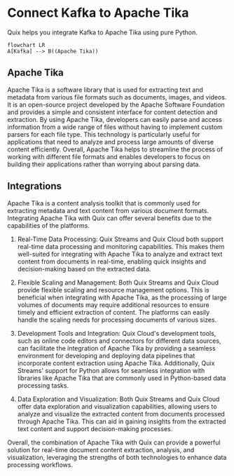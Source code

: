 # Connect Kafka to Apache Tika

Quix helps you integrate Kafka to Apache Tika using pure Python.

```mermaid
flowchart LR
A[Kafka] --> B((Apache Tika))
```

## Apache Tika

Apache Tika is a software library that is used for extracting text and metadata from various file formats such as documents, images, and videos. It is an open-source project developed by the Apache Software Foundation and provides a simple and consistent interface for content detection and extraction. By using Apache Tika, developers can easily parse and access information from a wide range of files without having to implement custom parsers for each file type. This technology is particularly useful for applications that need to analyze and process large amounts of diverse content efficiently. Overall, Apache Tika helps to streamline the process of working with different file formats and enables developers to focus on building their applications rather than worrying about parsing data.

## Integrations

Apache Tika is a content analysis toolkit that is commonly used for extracting metadata and text content from various document formats. Integrating Apache Tika with Quix can offer several benefits due to the capabilities of the platforms.

1. Real-Time Data Processing: Quix Streams and Quix Cloud both support real-time data processing and monitoring capabilities. This makes them well-suited for integrating with Apache Tika to analyze and extract text content from documents in real-time, enabling quick insights and decision-making based on the extracted data.

2. Flexible Scaling and Management: Both Quix Streams and Quix Cloud provide flexible scaling and resource management options. This is beneficial when integrating with Apache Tika, as the processing of large volumes of documents may require additional resources to ensure timely and efficient extraction of content. The platforms can easily handle the scaling needs for processing documents of various sizes.

3. Development Tools and Integration: Quix Cloud's development tools, such as online code editors and connectors for different data sources, can facilitate the integration of Apache Tika by providing a seamless environment for developing and deploying data pipelines that incorporate content extraction using Apache Tika. Additionally, Quix Streams' support for Python allows for seamless integration with libraries like Apache Tika that are commonly used in Python-based data processing tasks.

4. Data Exploration and Visualization: Both Quix Streams and Quix Cloud offer data exploration and visualization capabilities, allowing users to analyze and visualize the extracted content from documents processed through Apache Tika. This can aid in gaining insights from the extracted text content and support decision-making processes.

Overall, the combination of Apache Tika with Quix can provide a powerful solution for real-time document content extraction, analysis, and visualization, leveraging the strengths of both technologies to enhance data processing workflows.

